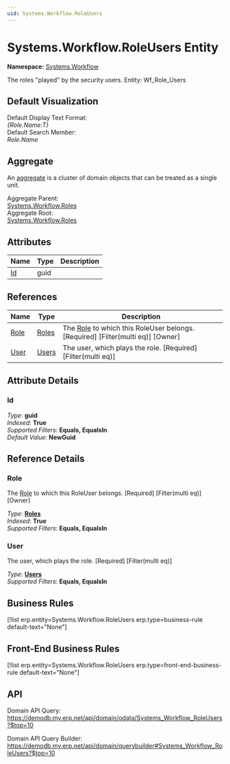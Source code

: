```yaml
---
uid: Systems.Workflow.RoleUsers
---
```

# Systems.Workflow.RoleUsers Entity

**Namespace:** [Systems.Workflow](Systems.Workflow.md)  

The roles "played" by the security users. Entity: Wf_Role_Users

## Default Visualization
Default Display Text Format:  
_{Role.Name:T}_  
Default Search Member:  
_Role.Name_  

## Aggregate
An [aggregate](https://docs.erp.net/tech/advanced/concepts/aggregates.html) is a cluster of domain objects that can be treated as a single unit.  

Aggregate Parent:  
[Systems.Workflow.Roles](Systems.Workflow.Roles.md)  
Aggregate Root:  
[Systems.Workflow.Roles](Systems.Workflow.Roles.md)  

## Attributes

| Name | Type | Description |
| ---- | ---- | --- |
| [Id](Systems.Workflow.RoleUsers.md#id) | guid |  

## References

| Name | Type | Description |
| ---- | ---- | --- |
| [Role](Systems.Workflow.RoleUsers.md#role) | [Roles](Systems.Workflow.Roles.md) | The [Role](Systems.Workflow.RoleUsers.md#role) to which this RoleUser belongs. [Required] [Filter(multi eq)] [Owner] |
| [User](Systems.Workflow.RoleUsers.md#user) | [Users](Systems.Security.Users.md) | The user, which plays the role. [Required] [Filter(multi eq)] |


## Attribute Details

### Id

_Type_: **guid**  
_Indexed_: **True**  
_Supported Filters_: **Equals, EqualsIn**  
_Default Value_: **NewGuid**  


## Reference Details

### Role

The [Role](Systems.Workflow.RoleUsers.md#role) to which this RoleUser belongs. [Required] [Filter(multi eq)] [Owner]

_Type_: **[Roles](Systems.Workflow.Roles.md)**  
_Indexed_: **True**  
_Supported Filters_: **Equals, EqualsIn**  

### User

The user, which plays the role. [Required] [Filter(multi eq)]

_Type_: **[Users](Systems.Security.Users.md)**  
_Supported Filters_: **Equals, EqualsIn**  



## Business Rules

[!list erp.entity=Systems.Workflow.RoleUsers erp.type=business-rule default-text="None"]

## Front-End Business Rules

[!list erp.entity=Systems.Workflow.RoleUsers erp.type=front-end-business-rule default-text="None"]

## API

Domain API Query:
<https://demodb.my.erp.net/api/domain/odata/Systems_Workflow_RoleUsers?$top=10>

Domain API Query Builder:
<https://demodb.my.erp.net/api/domain/querybuilder#Systems_Workflow_RoleUsers?$top=10>

